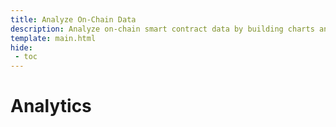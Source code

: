 ```yaml
---
title: Analyze On-Chain Data 
description: Analyze on-chain smart contract data by building charts and dashboards to visualize data and track metrics for Moonbeam and Moonriver.
template: main.html
hide: 
 - toc
---
```


<h1 class='subsection-title'>Analytics</h1>
<div class='subsection-wrapper'></div>
